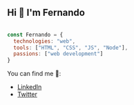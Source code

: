 ## Hi 👋 I'm Fernando   

``` js

const Fernando = {
  technologies: "web",
  tools: ["HTML", "CSS", "JS", "Node"],
  passions: ["web development"]
}
```
You can find me 🔎:

- [LinkedIn](https://www.linkedin.com/in/fernando-sandoval-aab84917b)
- [Twitter](https://twitter.com/Fercho__SG)
